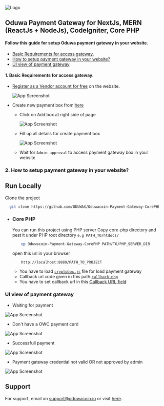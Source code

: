 

![Logo](https://www.oduwagateway.com/odw/landing/images/logo.png)


## Oduwa Payment Gateway for NextJs, MERN (ReactJs + NodeJs), CodeIgniter, Core PHP

#### Follow this guide for setup Oduwa payment gateway in your website.
- [Basic Requirements for access gateway.](#basic-requirements)
- [How to setup payment gateway in your website?](#how-to-setup)
- [UI view of payment gateway](#ui-view)

<a name="basic-requirements"></a>
#### 1. Basic Requirements for access gateway.

- [Register as a Vendor account for free](https://www.oduwagateway.com/register) on the website.

    ![App Screenshot](https://www.oduwagateway.com/odw/githubdata/register-as-vendor.png)

- Create new payment box from [here](https://www.oduwagateway.com/webandor/apply-new-box)
    - Click on Add box at right side of page

        ![App Screenshot](https://www.oduwagateway.com/odw/githubdata/new-payment-box-1.png)
        <a name="createPaymentbox2"></a>
    - Fill up all details for create payment box

        ![App Screenshot](https://www.oduwagateway.com/odw/githubdata/new-payment-box-2.png)

    - Wait for `Admin approval` to access payment gateway box in your website

<a name="how-to-setup"></a>
### 2. How to setup payment gateway in your website?

## Run Locally

   Clone the project

```bash
  git clone https://github.com/ODUWAX/Oduwacoin-Payment-Gateway-CorePHP.git
```
    
<a name="core-php"></a>
- ### Core PHP
    You can run this project using PHP server
    Copy core-php directory and pest it under PHP root directory `e.g PATH_TO/htdocs/`
    ```bash
        cp Oduwacoin-Payment-Gateway-CorePHP PATH/TO/PHP_SERVER_DIR 
    ```

    open this url in your browser

    ```bash
        http://localhost:8080/PATH_TO_PROJECT
    ```
    - You have to load [`cryptobox.js`](/cryptobox.js) file for load payment gateway
    - Callback url code given in this path [`callback.php`](/callback.php)
    - You have to set callback url in this [Callback URL field](#createPaymentbox2)

<a name="ui-view"></a>
### UI view of payment gateway
- Waiting for payment

![App Screenshot](https://www.oduwagateway.com/odw/githubdata/payment-awaiting.png)

- Don't have a OWC payment card

![App Screenshot](https://www.oduwagateway.com/odw/githubdata/dont-have-card.png)

- Successfull payment

![App Screenshot](https://www.oduwagateway.com/odw/githubdata/success-payment.png)

- Payment gateway credential not valid OR not approved by admin

![App Screenshot](https://www.oduwagateway.com/odw/githubdata/box-not-valid.png)


## Support
For support, email on support@oduwacoin.io or visit [here](https://www.oduwagateway.com/contact).
